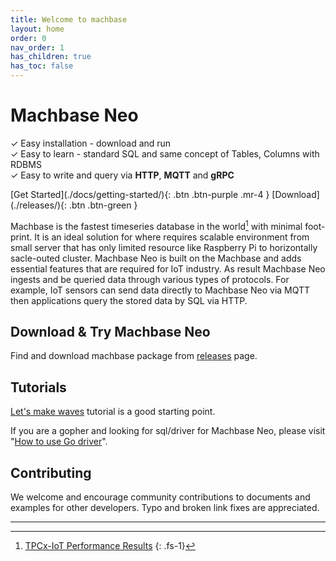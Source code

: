 ```yaml
---
title: Welcome to machbase
layout: home
order: 0
nav_order: 1
has_children: true
has_toc: false
---
```


# Machbase Neo

✓ Easy installation - download and run <br/>
✓ Easy to learn - standard SQL and same concept of Tables, Columns with RDBMS <br/>
✓ Easy to write and query via **HTTP**, **MQTT** and **gRPC** <br/>

<span class="fs-7">
[Get Started](./docs/getting-started/){: .btn .btn-purple .mr-4 } [Download](./releases/){: .btn .btn-green }
</span>

Machbase is the fastest timeseries database in the world[^1] with minimal foot-print. It is an ideal solution for where requires scalable environment from small server that has only limited resource like Raspberry Pi to horizontally sacle-outed cluster. Machbase Neo is built on the Machbase and adds essential features that are required for IoT industry. As result Machbase Neo ingests and be queried data through various types of protocols. For example, IoT sensors can send data directly to Machbase Neo via MQTT then applications query the stored data by SQL via HTTP.


## Download & Try Machbase Neo

Find and download machbase package from [releases](./releases/) page.

## Tutorials

[Let's make waves](./docs/tutorials/wave-chart.md) tutorial is a good starting point.

If you are a gopher and looking for sql/driver for Machbase Neo, please visit "[How to use Go driver](./docs/tutorials/go-driver.md)".


## Contributing

We welcome and encourage community contributions to documents and examples for other developers. Typo and broken link fixes are appreciated.

--------------

[^1]: [TPCx-IoT Performance Results](https://www.tpc.org/tpcx-iot/results/tpcxiot_perf_results5.asp?version=2)
{: .fs-1}

